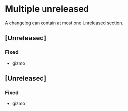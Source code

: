 # Multiple unreleased
A changelog can contain at most one Unreleased section.
## [Unreleased]
### Fixed
- gizmo
## [Unreleased]
### Fixed
- gizmo
